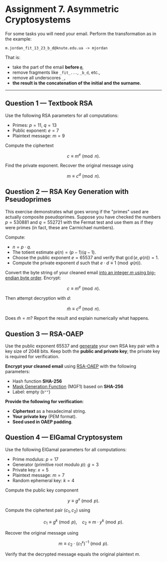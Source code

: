 # Assignment 7. Asymmetric Cryptosystems

For some tasks you will need your email. Perform the transformation as in the example:

```
m.jordan_fit_13_23_b_d@knute.edu.ua -> mjordan
```
That is:
- take the part of the email **before `@`**,  
- remove fragments like `_fit_...`, `_b_d`, etc.,  
- remove all underscores `_`,  
- **the result is the concatenation of the initial and the surname.**

---


## Question 1 — Textbook RSA

Use the following RSA parameters for all computations:

- Primes: $p = 11$, $q = 13$
- Public exponent: $e = 7$
- Plaintext message: $m = 9$

Compute the ciphertext

$$
c \equiv m^e \pmod{n}.
$$

Find the private exponent. Recover the original message using

$$
m \equiv c^d \pmod{n}.
$$

## Question 2 — RSA Key Generation with Pseudoprimes

This exercise demonstrates what goes wrong if the "primes" used are actually composite pseudoprimes. Suppose you have checked the numbers $p = 530881$ and $q = 552721$ with the Fermat test and use them as if they were primes (in fact, these are Carmichael numbers).

Compute:

- $n = p \cdot q$.
- The totient estimate $\varphi(n) = (p-1)(q-1)$.
- Choose the public exponent $e = 65537$ and verify that $\gcd(e, \varphi(n)) = 1$.
- Compute the private exponent $d$ such that $e \cdot d \equiv 1 \pmod{\varphi(n)}$.

Convert the byte string of your cleaned email [into an integer $m$ using big-endian byte order](https://stackoverflow.com/questions/50509017/how-is-int-from-bytes-calculated). Encrypt:

$$
c \equiv m^e \pmod n.
$$

Then attempt decryption with $d$:

$$
\hat m \equiv c^{d} \pmod n.
$$

Does $\hat m = m$? Report the result and explain numerically what happens.

## Question 3 — RSA-OAEP

Use the public exponent 65537 and [generate](https://pycryptodome.readthedocs.io/en/latest/src/public_key/public_key.html) your own RSA key pair with a key size of 2048 bits. Keep both the **public and private key**; the private key is required for verification.


**Encrypt your cleaned email** using [RSA-OAEP](https://pycryptodome.readthedocs.io/en/latest/src/cipher/oaep.html) with the following parameters:
   - Hash function **SHA-256**
   - [Mask Generation Function](https://en.wikipedia.org/wiki/Mask_generation_function) (MGF1) based on **SHA-256**
   - Label: empty (`b""`)

**Provide the following for verification**:
   - **Ciphertext** as a hexadecimal string.
   - **Your private key** (PEM format).
   - **Seed used in OAEP padding**.


## Question 4 — ElGamal Cryptosystem

Use the following ElGamal parameters for all computations:

- Prime modulus: $p = 17$
- Generator (primitive root modulo $p$): $g = 3$
- Private key: $x = 5$
- Plaintext message: $m = 7$
- Random ephemeral key: $k = 4$

Compute the public key component

$$
y \equiv g^x \pmod{p}.
$$

Compute the ciphertext pair $(c_1, c_2)$ using

$$
c_1 \equiv g^k \pmod{p}, \quad c_2 \equiv m \cdot y^k \pmod{p}.
$$

Recover the original message using

$$
m \equiv c_2 \cdot (c_1^x)^{-1} \pmod{p}.
$$

Verify that the decrypted message equals the original plaintext $m$.